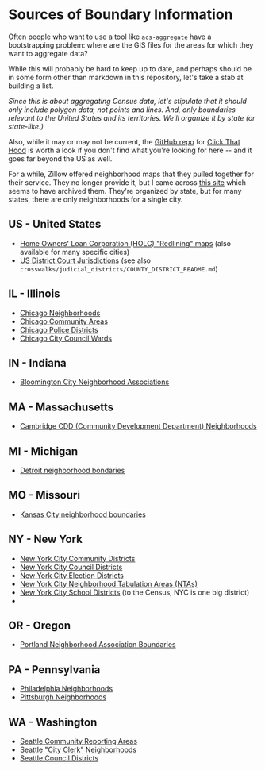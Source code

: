 # Sources of Boundary Information

Often people who want to use a tool like `acs-aggregate` have a bootstrapping problem: where are the GIS files for the areas for which they want to aggregate data?

While this will probably be hard to keep up to date, and perhaps should be in some form other than markdown in this repository, let's take a stab at building a list. 

*Since this is about aggregating Census data, let's stipulate that it should only include polygon data, not points and lines. And, only boundaries relevant to the United States and its territories. We'll organize it by state (or state-like.)*

Also, while it may or may not be current, the [GitHub repo](https://github.com/codeforamerica/click_that_hood/tree/master/public/data) for [Click That Hood](http://click-that-hood.com/) is worth a look if you don't find what you're looking for here -- and it goes far beyond the US as well. 

For a while, Zillow offered neighborhood maps that they pulled together for their service. They no longer provide it, but I came across [this site](https://mapcruzin.com/free-download-neighborhood-boundary-shapefiles.htm) which seems to have archived them. They're organized by state, but for many states, there are only neighborhoods for a single city.

## US - United States

* [Home Owners' Loan Corporation (HOLC) "Redlining" maps](https://dsl.richmond.edu/panorama/redlining/#text=downloads) (also available for many specific cities)
* [US District Court Jurisdictions](https://hifld-geoplatform.opendata.arcgis.com/datasets/us-district-court-jurisdictions) (see also `crosswalks/judicial_districts/COUNTY_DISTRICT_README.md`)

## IL - Illinois

* [Chicago Neighborhoods](https://data.cityofchicago.org/Facilities-Geographic-Boundaries/Boundaries-Neighborhoods/bbvz-uum9)
* [Chicago Community Areas](https://data.cityofchicago.org/Facilities-Geographic-Boundaries/Boundaries-Community-Areas-current-/cauq-8yn6)
* [Chicago Police Districts](https://data.cityofchicago.org/Public-Safety/Boundaries-Police-Districts/4dt9-88ua)
* [Chicago City Council Wards](https://data.cityofchicago.org/Facilities-Geographic-Boundaries/Boundaries-Wards-2015-/sp34-6z76)

## IN - Indiana

* [Bloomington City Neighborhood Associations](https://data.bloomington.in.gov/dataset/city-neigbhorhoods-gis-data)


## MA - Massachusetts

* [Cambridge CDD (Community Development Department) Neighborhoods](https://www.cambridgema.gov/GIS/gisdatadictionary/Boundary/BOUNDARY_CDDNeighborhoods)

## MI - Michigan

* [Detroit neighborhood bondaries](https://data.detroitmi.gov/datasets/neighborhoods)

## MO - Missouri

* [Kansas City neighborhood boundaries](https://data.kcmo.org/Neighborhoods/Kansas-City-Neighborhood-Boundaries/q45j-ejyk)

## NY - New York

* [New York City Community Districts](https://data.cityofnewyork.us/City-Government/Community-Districts/yfnk-k7r4)
* [New York City Council Districts](https://data.cityofnewyork.us/City-Government/City-Council-Districts/yusd-j4xi)
* [New York City Election Districts](https://data.cityofnewyork.us/City-Government/Election-Districts/h2n3-98hq)
* [New York City Neighborhood Tabulation Areas (NTAs)](https://data.cityofnewyork.us/City-Government/NTA-map/d3qk-pfyz)
* [New York City School Districts](https://data.cityofnewyork.us/Education/School-Districts/r8nu-ymqj) (to the Census, NYC is one big district)
* 

## OR - Oregon

* [Portland Neighborhood Association Boundaries](https://hub.arcgis.com/datasets/1ef75e34b8504ab9b14bef0c26cade2c_3)

## PA - Pennsylvania

* [Philadelphia Neighborhoods](https://www.opendataphilly.org/dataset/philadelphia-neighborhoods)
* [Pittsburgh Neighborhoods](https://data.wprdc.org/dataset/neighborhoods1)


## WA - Washington

* [Seattle Community Reporting Areas](http://data-seattlecitygis.opendata.arcgis.com/datasets/community-reporting-areas)
* [Seattle "City Clerk" Neighborhoods](http://data-seattlecitygis.opendata.arcgis.com/datasets/city-clerk-neighborhoods)
* [Seattle Council Districts](http://data-seattlecitygis.opendata.arcgis.com/datasets/council-districts)
